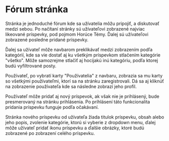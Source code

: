 # Fórum stránka
Stránka je jednoduché fórum kde sa užívatelia môžu pripojiť, a diskutovať medzi sebou.
Po načítaní stránky sú užívateľovi zobrazené najviac likeované príspevky, pod pojmom Horúce Témy.
Ďalej sú užívateľovi zobrazené posledne pridané príspevky.

Ďalej sa užívateľ môže navbarom preklikávať medzi zobrazením podľa kategórií, kde sa vie dostať aj ku všetkým príspevkom
stlačením kategórie "všetko". Môže samozrejme stlačiť aj hocijakú inú kategóriu, podľa ktorej budú vyfiltrované posty.

Používateľ, po vybratí karty "Používatelia" z navbaru, zobrazia sa mu karty so všetkými používateľmi, ktorí sa na stránku
zaregistrovali. Dá sa aj kliknúť na zobrazenie používateľa kde sa následne zobrazí jeho profil.

Používateľ môže pridať aj nový príspevok, ak však nie je prihlásený, bude presmerovaný na stránku prihlásenia.
Po príhlásení táto funkcionalita pridania príspevku funguje podľa očakávaní.

Stránka nového príspevku od užívateľa žiada titulok príspevku, obsah alebo jeho popis, zvolenie kategórie, ktorú si vyberie
z dropdown menu, ďalej môže užívateľ pridať ikonu príspevku a ďalšie obrázky, ktoré budú zobrazené po zobrazení celého príspevku.










